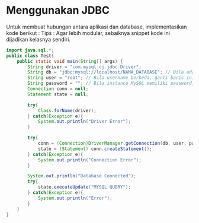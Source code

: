 # Menggunakan JDBC

<div class="grid grid-cols-2 gap-y-10 gap-x-6 mt-8">
<div class='flex-row'>

Untuk membuat hubungan antara aplikasi dan database, implementasikan kode berikut :
Tips : Agar lebih modular, sebaiknya snippet kode ini dijadikan kelasnya sendiri. 

```java 
import java.sql.*;
public class Test{
    public static void main(String[] args) {
        String driver = "com.mysql.cj.jdbc.Driver";
        String db = "jdbc:mysql://localhost/NAMA_DATABASE"; // Bila ada yang instance mysqlnya pindah port, tuliskan menjadi 'localhost:PORT/NAMA_DATABASE'
        String user = "root"; // Bila username berbeda, ganti baris ini
        String password = ""; // Bila instance MySQL memiliki password, isi baris ini
        Connection conn = null;
        Statement state = null;

        try{
            Class.forName(driver);
        } catch(Exception e){
            System.out.println("Driver Error"); 
        } 
```

</div>
<div class='flex-row text-xs'>

```java 
        try{
            conn = (Connection)DriverManager.getConnection(db, user, password);
            state = (Statement) conn.createStatement();
        } catch(Exception e){
            System.out.println("Connection Error");
        }

        System.out.println("Database Connected");
        try{ 
            state.executeUpdate("MYSQL QUERY");
        } catch(Exception e){
            System.out.println("Error");
        }
    }
}
```

</div>

</div>
